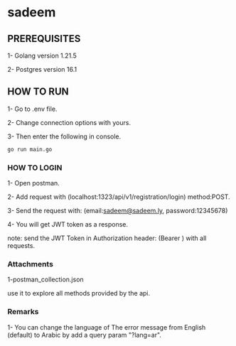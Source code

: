 # sadeem


## PREREQUISITES

1- Golang version 1.21.5

2- Postgres version 16.1

## HOW TO RUN

1- Go to .env file.

2- Change connection options with yours.

3- Then enter the following in console.

```bash
go run main.go
```

### HOW TO LOGIN


1- Open postman.

2- Add request with (localhost:1323/api/v1/registration/login) method:POST.

3- Send the request with: (email:sadeem@sadeem.ly, password:12345678)

4- You will get JWT token as a response.

note:
   send the JWT Token in Authorization header: (Bearer <token>) with all requests.

### Attachments

1-postman_collection.json

use it to explore all methods provided by the api.


### Remarks

1- You can change the language of The error message from English (default) to Arabic by add a query param "?lang=ar".